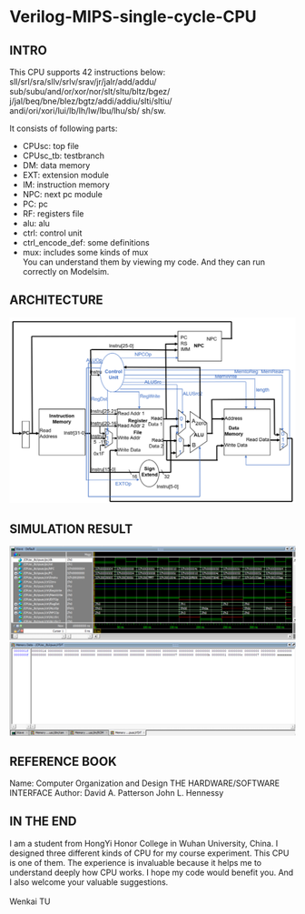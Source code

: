 # Verilog-MIPS-single-cycle-CPU

## INTRO

This CPU supports 42 instructions below:<br> 
sll/srl/sra/sllv/srlv/srav/jr/jalr/add/addu/
sub/subu/and/or/xor/nor/slt/sltu/bltz/bgez/
j/jal/beq/bne/blez/bgtz/addi/addiu/slti/sltiu/
andi/ori/xori/lui/lb/lh/lw/lbu/lhu/sb/
sh/sw.<br>

It consists of following parts:<br>
* CPUsc: top file
* CPUsc_tb: testbranch
* DM: data memory
* EXT: extension module
* IM: instruction memory
* NPC: next pc module
* PC: pc
* RF: registers file
* alu: alu
* ctrl: control unit
* ctrl_encode_def: some definitions
* mux: includes some kinds of mux
<br>You can understand them by viewing my code. And they can run correctly on Modelsim.<br>

## ARCHITECTURE
![Image text](https://github.com/Bayer04Leverkusen/Verilog-MIPS-single-cycle-CPU/blob/main/Architecture.png)<br>

## SIMULATION RESULT
![Image text](https://github.com/Bayer04Leverkusen/Verilog-MIPS-single-cycle-CPU/blob/main/Modelsim.png)<br>
![Image text](https://github.com/Bayer04Leverkusen/Verilog-MIPS-single-cycle-CPU/blob/main/Modelsim2.png)<br>

## REFERENCE BOOK
Name: Computer Organization and Design THE HARDWARE/SOFTWARE INTERFACE
Author: David A. Patterson  John L. Hennessy

## IN THE END
I am a student from HongYi Honor College in Wuhan University, China. I designed three different kinds of CPU for my course experiment. This CPU is one of them.
The experience is invaluable because it helps me to understand deeply how CPU works. I hope my code would benefit you. And I also welcome your valuable suggestions.<br>
<br>Wenkai TU
